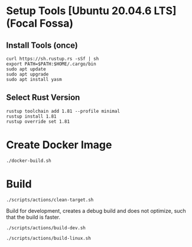 # Setup Tools [Ubuntu 20.04.6 LTS] (Focal Fossa)

## Install Tools (once)

```shell
curl https://sh.rustup.rs -sSf | sh
export PATH=$PATH:$HOME/.cargo/bin
sudo apt update
sudo apt upgrade
sudo apt install yasm
```

## Select Rust Version

```shell
rustup toolchain add 1.81 --profile minimal
rustup install 1.81
rustup override set 1.81
```

# Create Docker Image

```shell
./docker-build.sh
```

# Build

```shell
./scripts/actions/clean-target.sh
```

Build for development, creates a debug build and does not optimize, such that the build is faster.

```shell
./scripts/actions/build-dev.sh
```

```shell
./scripts/actions/build-linux.sh
```
